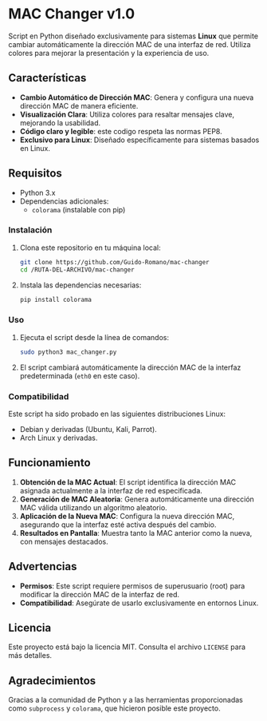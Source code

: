 # MAC Changer v1.0

Script en Python diseñado exclusivamente para sistemas **Linux** que permite cambiar automáticamente la dirección MAC de una interfaz de red. Utiliza colores para mejorar la presentación y la experiencia de uso.

## Características

- **Cambio Automático de Dirección MAC**: Genera y configura una nueva dirección MAC de manera eficiente.
- **Visualización Clara**: Utiliza colores para resaltar mensajes clave, mejorando la usabilidad.
- **Código claro y legible**: este codigo respeta las normas PEP8.
- **Exclusivo para Linux**: Diseñado específicamente para sistemas basados en Linux.

## Requisitos

- Python 3.x
- Dependencias adicionales:
  - `colorama` (instalable con pip)

### Instalación

1. Clona este repositorio en tu máquina local:

    ```bash
    git clone https://github.com/Guido-Romano/mac-changer
    cd /RUTA-DEL-ARCHIVO/mac-changer
    ```

2. Instala las dependencias necesarias:

    ```bash
    pip install colorama
    ```

### Uso

1. Ejecuta el script desde la línea de comandos:

    ```bash
    sudo python3 mac_changer.py
    ```

2. El script cambiará automáticamente la dirección MAC de la interfaz predeterminada (`eth0` en este caso).

### Compatibilidad

Este script ha sido probado en las siguientes distribuciones Linux:
- Debian y derivadas (Ubuntu, Kali, Parrot).
- Arch Linux y derivadas.

## Funcionamiento

1. **Obtención de la MAC Actual**: El script identifica la dirección MAC asignada actualmente a la interfaz de red especificada.
2. **Generación de MAC Aleatoria**: Genera automáticamente una dirección MAC válida utilizando un algoritmo aleatorio.
3. **Aplicación de la Nueva MAC**: Configura la nueva dirección MAC, asegurando que la interfaz esté activa después del cambio.
4. **Resultados en Pantalla**: Muestra tanto la MAC anterior como la nueva, con mensajes destacados.

## Advertencias

- **Permisos**: Este script requiere permisos de superusuario (root) para modificar la dirección MAC de la interfaz de red.
- **Compatibilidad**: Asegúrate de usarlo exclusivamente en entornos Linux.

## Licencia

Este proyecto está bajo la licencia MIT. Consulta el archivo `LICENSE` para más detalles.

## Agradecimientos

Gracias a la comunidad de Python y a las herramientas proporcionadas como `subprocess` y `colorama`, que hicieron posible este proyecto.

